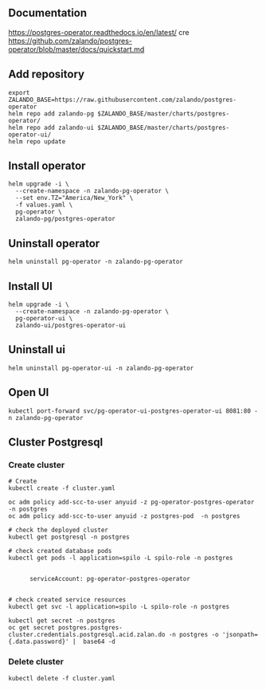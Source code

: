 ## Documentation

https://postgres-operator.readthedocs.io/en/latest/
cre
https://github.com/zalando/postgres-operator/blob/master/docs/quickstart.md

## Add repository

```shell
export ZALANDO_BASE=https://raw.githubusercontent.com/zalando/postgres-operator
helm repo add zalando-pg $ZALANDO_BASE/master/charts/postgres-operator/
helm repo add zalando-ui $ZALANDO_BASE/master/charts/postgres-operator-ui/
helm repo update
```

## Install operator

```shell
helm upgrade -i \
  --create-namespace -n zalando-pg-operator \
  --set env.TZ="America/New_York" \
  -f values.yaml \
  pg-operator \
  zalando-pg/postgres-operator
```

## Uninstall operator

```shell
helm uninstall pg-operator -n zalando-pg-operator
```

## Install UI

```shell
helm upgrade -i \
  --create-namespace -n zalando-pg-operator \
  pg-operator-ui \
  zalando-ui/postgres-operator-ui
```

## Uninstall ui

```shell
helm uninstall pg-operator-ui -n zalando-pg-operator
```

## Open UI

```shell
kubectl port-forward svc/pg-operator-ui-postgres-operator-ui 8081:80 -n zalando-pg-operator
```

## Cluster Postgresql

### Create cluster

```shell
# Create
kubectl create -f cluster.yaml

oc adm policy add-scc-to-user anyuid -z pg-operator-postgres-operator  -n postgres
oc adm policy add-scc-to-user anyuid -z postgres-pod  -n postgres

# check the deployed cluster
kubectl get postgresql -n postgres

# check created database pods
kubectl get pods -l application=spilo -L spilo-role -n postgres


      serviceAccount: pg-operator-postgres-operator


# check created service resources
kubectl get svc -l application=spilo -L spilo-role -n postgres

kubectl get secret -n postgres
oc get secret postgres.postgres-cluster.credentials.postgresql.acid.zalan.do -n postgres -o 'jsonpath={.data.password}' |  base64 -d
```

### Delete cluster

```shell
kubectl delete -f cluster.yaml
```
